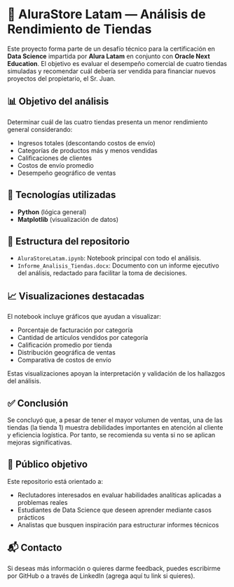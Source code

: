 # 🛒 AluraStore Latam — Análisis de Rendimiento de Tiendas

Este proyecto forma parte de un desafío técnico para la certificación en **Data Science** impartida por **Alura Latam** en conjunto con **Oracle Next Education**. El objetivo es evaluar el desempeño comercial de cuatro tiendas simuladas y recomendar cuál debería ser vendida para financiar nuevos proyectos del propietario, el Sr. Juan.

## 📊 Objetivo del análisis

Determinar cuál de las cuatro tiendas presenta un menor rendimiento general considerando:

- Ingresos totales (descontando costos de envío)
- Categorías de productos más y menos vendidas
- Calificaciones de clientes
- Costos de envío promedio
- Desempeño geográfico de ventas

## 🧰 Tecnologías utilizadas

- **Python** (lógica general)
- **Matplotlib** (visualización de datos)

## 📁 Estructura del repositorio

- `AluraStoreLatam.ipynb`: Notebook principal con todo el análisis.
- `Informe_Analisis_Tiendas.docx`: Documento con un informe ejecutivo del análisis, redactado para facilitar la toma de decisiones.

## 📈 Visualizaciones destacadas

El notebook incluye gráficos que ayudan a visualizar:

- Porcentaje de facturación por categoría
- Cantidad de artículos vendidos por categoría
- Calificación promedio por tienda
- Distribución geográfica de ventas
- Comparativa de costos de envío

Estas visualizaciones apoyan la interpretación y validación de los hallazgos del análisis.

## ✅ Conclusión

Se concluyó que, a pesar de tener el mayor volumen de ventas, una de las tiendas (la tienda 1) muestra debilidades importantes en atención al cliente y eficiencia logística. Por tanto, se recomienda su venta si no se aplican mejoras significativas.

## 📌 Público objetivo

Este repositorio está orientado a:

- Reclutadores interesados en evaluar habilidades analíticas aplicadas a problemas reales
- Estudiantes de Data Science que deseen aprender mediante casos prácticos
- Analistas que busquen inspiración para estructurar informes técnicos

## 📬 Contacto

Si deseas más información o quieres darme feedback, puedes escribirme por GitHub o a través de LinkedIn (agrega aquí tu link si quieres).
